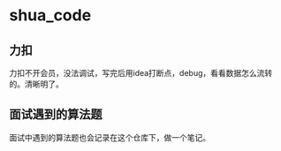 # shua_code

## 力扣
力扣不开会员，没法调试，写完后用idea打断点，debug，看看数据怎么流转的。清晰明了。
## 面试遇到的算法题
面试中遇到的算法题也会记录在这个仓库下，做一个笔记。